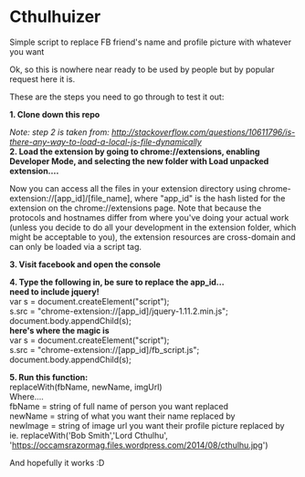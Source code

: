 # Cthulhuizer
Simple script to replace FB friend's name and profile picture with whatever you want

Ok, so this is nowhere near ready to be used by people but by popular request here it is.

These are the steps you need to go through to test it out:

<strong>1. Clone down this repo</strong>

<em>Note: step 2 is taken from: http://stackoverflow.com/questions/10611796/is-there-any-way-to-load-a-local-js-file-dynamically</em>
<br>
<strong>2. Load the extension by going to chrome://extensions, enabling Developer Mode, and selecting the new folder with Load unpacked extension....</strong>

Now you can access all the files in your extension directory using chrome-extension://[app_id]/[file_name], where "app_id" is the hash listed for the extension on the chrome://extensions page. Note that because the protocols and hostnames differ from where you've doing your actual work (unless you decide to do all your development in the extension folder, which might be acceptable to you), the extension resources are cross-domain and can only be loaded via a script tag.

<strong>3. Visit facebook and open the console</strong>

<strong>4. Type the following in, be sure to replace the app_id...</strong>
<br>
<strong>need to include jquery!</strong>
<br>
var s = document.createElement("script");
<br>
s.src = "chrome-extension://[app_id]/jquery-1.11.2.min.js";
<br>
document.body.appendChild(s);
<br>
<strong>here's where the magic is</strong>
<br>
var s = document.createElement("script");
<br>
s.src = "chrome-extension://[app_id]/fb_script.js";
<br>
document.body.appendChild(s);

<strong>5. Run this function:</strong>
<br>
replaceWith(fbName, newName, imgUrl)
<br>
Where....
<br>
fbName = string of full name of person you want replaced
<br>
newName = string of what you want their name replaced by
<br>
newImage = string of image url you want their profile picture replaced by
<br>
ie. replaceWith('Bob Smith','Lord Cthulhu', 'https://occamsrazormag.files.wordpress.com/2014/08/cthulhu.jpg')

And hopefully it works :D
